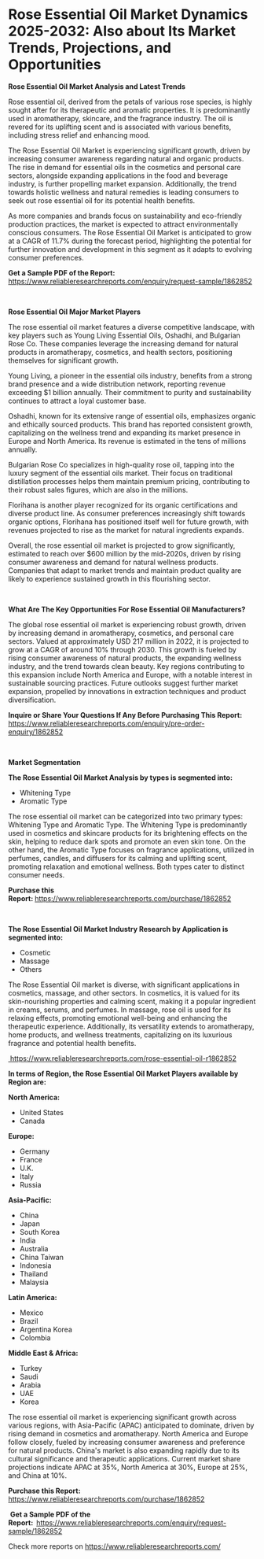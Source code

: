 <p><h1>Rose Essential Oil Market Dynamics 2025-2032: Also about Its Market Trends, Projections, and Opportunities</h1></p><p><strong>Rose Essential Oil Market Analysis and Latest Trends</strong></p>
<p><p>Rose essential oil, derived from the petals of various rose species, is highly sought after for its therapeutic and aromatic properties. It is predominantly used in aromatherapy, skincare, and the fragrance industry. The oil is revered for its uplifting scent and is associated with various benefits, including stress relief and enhancing mood.</p><p>The Rose Essential Oil Market is experiencing significant growth, driven by increasing consumer awareness regarding natural and organic products. The rise in demand for essential oils in the cosmetics and personal care sectors, alongside expanding applications in the food and beverage industry, is further propelling market expansion. Additionally, the trend towards holistic wellness and natural remedies is leading consumers to seek out rose essential oil for its potential health benefits.</p><p>As more companies and brands focus on sustainability and eco-friendly production practices, the market is expected to attract environmentally conscious consumers. The Rose Essential Oil Market is anticipated to grow at a CAGR of 11.7% during the forecast period, highlighting the potential for further innovation and development in this segment as it adapts to evolving consumer preferences.</p></p>
<p><strong>Get a Sample PDF of the Report:&nbsp;</strong> <a href="https://www.reliableresearchreports.com/enquiry/request-sample/1862852?utm_campaign=3364&utm_medium=2&utm_source=Github&utm_content=ia&utm_term=31032025&utm_id=rose-essential-oil">https://www.reliableresearchreports.com/enquiry/request-sample/1862852</a></p>
<p>&nbsp;</p>
<p><strong>Rose Essential Oil Major Market Players</strong></p>
<p><p>The rose essential oil market features a diverse competitive landscape, with key players such as Young Living Essential Oils, Oshadhi, and Bulgarian Rose Co. These companies leverage the increasing demand for natural products in aromatherapy, cosmetics, and health sectors, positioning themselves for significant growth. </p><p>Young Living, a pioneer in the essential oils industry, benefits from a strong brand presence and a wide distribution network, reporting revenue exceeding $1 billion annually. Their commitment to purity and sustainability continues to attract a loyal customer base.</p><p>Oshadhi, known for its extensive range of essential oils, emphasizes organic and ethically sourced products. This brand has reported consistent growth, capitalizing on the wellness trend and expanding its market presence in Europe and North America. Its revenue is estimated in the tens of millions annually.</p><p>Bulgarian Rose Co specializes in high-quality rose oil, tapping into the luxury segment of the essential oils market. Their focus on traditional distillation processes helps them maintain premium pricing, contributing to their robust sales figures, which are also in the millions.</p><p>Florihana is another player recognized for its organic certifications and diverse product line. As consumer preferences increasingly shift towards organic options, Florihana has positioned itself well for future growth, with revenues projected to rise as the market for natural ingredients expands.</p><p>Overall, the rose essential oil market is projected to grow significantly, estimated to reach over $600 million by the mid-2020s, driven by rising consumer awareness and demand for natural wellness products. Companies that adapt to market trends and maintain product quality are likely to experience sustained growth in this flourishing sector.</p></p>
<p>&nbsp;</p>
<p><strong>What Are The Key Opportunities For Rose Essential Oil Manufacturers?</strong></p>
<p><p>The global rose essential oil market is experiencing robust growth, driven by increasing demand in aromatherapy, cosmetics, and personal care sectors. Valued at approximately USD 217 million in 2022, it is projected to grow at a CAGR of around 10% through 2030. This growth is fueled by rising consumer awareness of natural products, the expanding wellness industry, and the trend towards clean beauty. Key regions contributing to this expansion include North America and Europe, with a notable interest in sustainable sourcing practices. Future outlooks suggest further market expansion, propelled by innovations in extraction techniques and product diversification.</p></p>
<p><strong>Inquire or Share Your Questions If Any Before Purchasing This Report:</strong> <a href="https://www.reliableresearchreports.com/enquiry/pre-order-enquiry/1862852?utm_campaign=3364&utm_medium=2&utm_source=Github&utm_content=ia&utm_term=31032025&utm_id=rose-essential-oil">https://www.reliableresearchreports.com/enquiry/pre-order-enquiry/1862852</a></p>
<p>&nbsp;</p>
<p><strong>Market Segmentation</strong></p>
<p><strong>The Rose Essential Oil Market Analysis by types is segmented into:</strong></p>
<p><ul><li>Whitening Type</li><li>Aromatic Type</li></ul></p>
<p><p>The rose essential oil market can be categorized into two primary types: Whitening Type and Aromatic Type. The Whitening Type is predominantly used in cosmetics and skincare products for its brightening effects on the skin, helping to reduce dark spots and promote an even skin tone. On the other hand, the Aromatic Type focuses on fragrance applications, utilized in perfumes, candles, and diffusers for its calming and uplifting scent, promoting relaxation and emotional wellness. Both types cater to distinct consumer needs.</p></p>
<p><strong>Purchase this Report:&nbsp;</strong><a href="https://www.reliableresearchreports.com/purchase/1862852?utm_campaign=3364&utm_medium=2&utm_source=Github&utm_content=ia&utm_term=31032025&utm_id=rose-essential-oil">https://www.reliableresearchreports.com/purchase/1862852</a></p>
<p>&nbsp;</p>
<p><strong>The Rose Essential Oil Market Industry Research by Application is segmented into:</strong></p>
<p><ul><li>Cosmetic</li><li>Massage</li><li>Others</li></ul></p>
<p><p>The Rose Essential Oil market is diverse, with significant applications in cosmetics, massage, and other sectors. In cosmetics, it is valued for its skin-nourishing properties and calming scent, making it a popular ingredient in creams, serums, and perfumes. In massage, rose oil is used for its relaxing effects, promoting emotional well-being and enhancing the therapeutic experience. Additionally, its versatility extends to aromatherapy, home products, and wellness treatments, capitalizing on its luxurious fragrance and potential health benefits.</p></p>
<p><a href="https://www.reliableresearchreports.com/rose-essential-oil-r1862852?utm_campaign=3364&utm_medium=2&utm_source=Github&utm_content=ia&utm_term=31032025&utm_id=rose-essential-oil">&nbsp;https://www.reliableresearchreports.com/rose-essential-oil-r1862852</a></p>
<p><strong>In terms of Region, the Rose Essential Oil Market Players available by Region are:</strong></p>
<p>
    <p> <strong> North America: </strong>
        <ul>
            <li>United States</li>
            <li>Canada</li>
        </ul>
        </p> 
    <p> <strong> Europe: </strong>
        <ul>
            <li>Germany</li>
            <li>France</li>
            <li>U.K.</li>
            <li>Italy</li>
            <li>Russia</li>
        </ul>
        </p> 
    <p> <strong> Asia-Pacific: </strong>
        <ul>
            <li>China</li>
            <li>Japan</li>
            <li>South Korea</li>
            <li>India</li>
            <li>Australia</li>
            <li>China Taiwan</li>
            <li>Indonesia</li>
            <li>Thailand</li>
            <li>Malaysia</li>
        </ul>
        </p> 
    <p> <strong> Latin America: </strong>
        <ul>
            <li>Mexico</li>
            <li>Brazil</li>
            <li>Argentina Korea</li>
            <li>Colombia</li>
        </ul>
        </p> 
    <p> <strong> Middle East & Africa: </strong>
        <ul>
            <li>Turkey</li>
            <li>Saudi</li>
            <li>Arabia</li>
            <li>UAE</li>
            <li>Korea</li>
        </ul>
    </p>
    </p>
<p><p>The rose essential oil market is experiencing significant growth across various regions, with Asia-Pacific (APAC) anticipated to dominate, driven by rising demand in cosmetics and aromatherapy. North America and Europe follow closely, fueled by increasing consumer awareness and preference for natural products. China's market is also expanding rapidly due to its cultural significance and therapeutic applications. Current market share projections indicate APAC at 35%, North America at 30%, Europe at 25%, and China at 10%.</p></p>
<p><strong>Purchase this Report: </strong><a href="https://www.reliableresearchreports.com/purchase/1862852?utm_campaign=3364&utm_medium=2&utm_source=Github&utm_content=ia&utm_term=31032025&utm_id=rose-essential-oil">https://www.reliableresearchreports.com/purchase/1862852</a></p>
<p>&nbsp;<strong>Get a Sample PDF of the Report:&nbsp;&nbsp;</strong><a href="https://www.reliableresearchreports.com/enquiry/request-sample/1862852?utm_campaign=3364&utm_medium=2&utm_source=Github&utm_content=ia&utm_term=31032025&utm_id=rose-essential-oil">https://www.reliableresearchreports.com/enquiry/request-sample/1862852</a></p>
<p><strong></strong></p>
<p>Check more reports on <a href="https://www.reliableresearchreports.com/?utm_campaign=3364&utm_medium=2&utm_source=Github&utm_content=ia&utm_term=31032025&utm_id=rose-essential-oil">https://www.reliableresearchreports.com/</a></p>